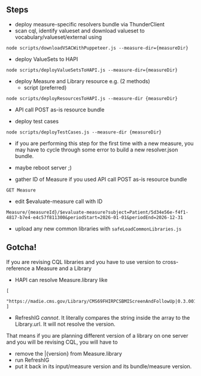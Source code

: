 ## Steps

- deploy measure-specific resolvers bundle via ThunderClient
- scan cql, identify valueset and download valueset to vocabulary/valueset/external using
```
node scripts/downloadVSACWithPuppeteer.js --measure-dir={measureDir}
```
- deploy ValueSets to HAPI
```
node scripts/deployValueSetsToHAPI.js --measure-dir={measureDir}
```
- deploy Measure and Library resource e.g. (2 methods)
  - script (preferred)
```
node scripts/deployResourcesToHAPI.js --measure-dir {measureDir}
```
  - API call POST as-is resource bundle

- deploy test cases
```
node scripts/deployTestCases.js --measure-dir {measureDir}
```
  - if you are performing this step for the first time with a new measure, you may have to cycle through some error to build a new resolver.json bundle. 

- maybe reboot server ;)
- gather ID of Measure if you used API call POST as-is resource bundle
```
GET Measure
```
- edit $evaluate-measure call with ID
```
Measure/{measureId}/$evaluate-measure?subject=Patient/5d34e56e-f4f1-4817-b7e4-e4c57f811300&periodStart=2026-01-01&periodEnd=2026-12-31
```
- upload any new common libraries with `safeLoadCommonLibraries.js`

## Gotcha!

If you are revising CQL libraries and you have to use version to cross-reference a Measure and a Library
- HAPI can resolve Measure.library like 
```
[
  "https://madie.cms.gov/Library/CMS69FHIRPCSBMIScreenAndFollowUp|0.3.001"
]
```
- RefreshIG *cannot*. It literally compares the string inside the array to the Library.url. It will not resolve the version. 

That means if you are planning different version of a library on one server and you will be revising CQL, you will have to
- remove the |{version} from Measure.library
- run RefreshIG
- put it back in its input/measure version and its bundle/measure version. 



